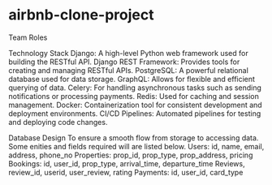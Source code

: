 # airbnb-clone-project

Team Roles


Technology Stack
Django: A high-level Python web framework used for building the RESTful API.
Django REST Framework: Provides tools for creating and managing RESTful APIs.
PostgreSQL: A powerful relational database used for data storage.
GraphQL: Allows for flexible and efficient querying of data.
Celery: For handling asynchronous tasks such as sending notifications or processing payments.
Redis: Used for caching and session management.
Docker: Containerization tool for consistent development and deployment environments.
CI/CD Pipelines: Automated pipelines for testing and deploying code changes.

Database Design
To ensure a smooth flow from storage to accessing data. Some enities and fields required will are listed below.
 Users: id, name, email, address, phone_no
 Properties: prop_id, prop_type, prop_address, pricing
 Bookings: id, user_id, prop_type, arrival_time, departure_time
 Reviews, review_id, userid, user_review, rating
 Payments: id, user_id, card_type
